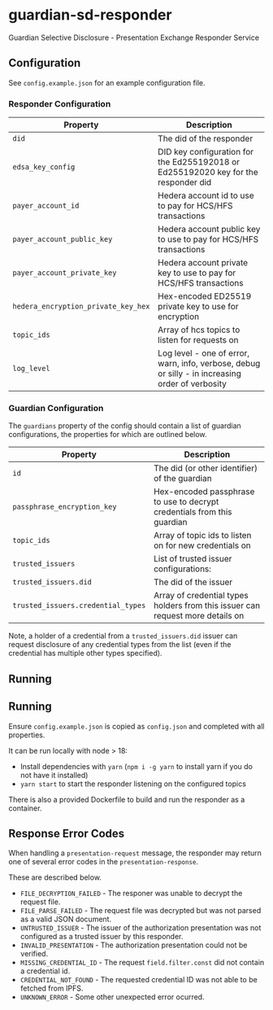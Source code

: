 # guardian-sd-responder

Guardian Selective Disclosure - Presentation Exchange Responder Service

## Configuration

See `config.example.json` for an example configuration file.

### Responder Configuration

| Property                            | Description                                                                                      |
| ----------------------------------- | ------------------------------------------------------------------------------------------------ |
| `did`                               | The did of the responder                                                                         |
| `edsa_key_config`                   | DID key configuration for the Ed255192018 or Ed255192020 key for the responder did               |
| `payer_account_id`                  | Hedera account id to use to pay for HCS/HFS transactions                                         |
| `payer_account_public_key`          | Hedera account public key to use to pay for HCS/HFS transactions                                 |
| `payer_account_private_key`         | Hedera account private key to use to pay for HCS/HFS transactions                                |
| `hedera_encryption_private_key_hex` | Hex-encoded ED25519 private key to use for encryption                                            |
| `topic_ids`                         | Array of hcs topics to listen for requests on                                                    |
| `log_level`                         | Log level - one of error, warn, info, verbose, debug or silly - in increasing order of verbosity |

### Guardian Configuration

The `guardians` property of the config should contain a list of guardian configurations, the properties for which are outlined below.

| Property                           | Description                                                                    |
| ---------------------------------- | ------------------------------------------------------------------------------ |
| `id`                               | The did (or other identifier) of the guardian                                  |
| `passphrase_encryption_key`        | Hex-encoded passphrase to use to decrypt credentials from this guardian        |
| `topic_ids`                        | Array of topic ids to listen on for new credentials on                         |
| `trusted_issuers`                  | List of trusted issuer configurations:                                         |
| `trusted_issuers.did`              | The did of the issuer                                                          |
| `trusted_issuers.credential_types` | Array of credential types holders from this issuer can request more details on |

Note, a holder of a credential from a `trusted_issuers.did` issuer can request disclosure of any credential types from the list (even if the credential has multiple other types specified).

## Running

## Running

Ensure `config.example.json` is copied as `config.json` and completed with all properties.

It can be run locally with node > 18:

- Install dependencies with `yarn` (`npm i -g yarn` to install yarn if you do not have it installed)
- `yarn start` to start the responder listening on the configured topics

There is also a provided Dockerfile to build and run the responder as a container.

## Response Error Codes

When handling a `presentation-request` message, the responder may return one of several error codes in the `presentation-response`. 

These are described below.

- `FILE_DECRYPTION_FAILED` - The responer was unable to decrypt the request file.
- `FILE_PARSE_FAILED` - The request file was decrypted but was not parsed as a valid JSON document.
- `UNTRUSTED_ISSUER` - The issuer of the authorization presentation was not configured as a trusted issuer by this responder.
- `INVALID_PRESENTATION` - The authorization presentation could not be verified.
- `MISSING_CREDENTIAL_ID` - The request `field.filter.const` did not contain a credential id.
- `CREDENTIAL_NOT_FOUND` - The requested credential ID was not able to be fetched from IPFS.
- `UNKNOWN_ERROR` - Some other unexpected error ocurred.

